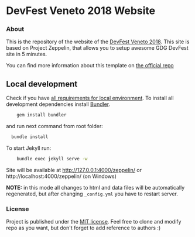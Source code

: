# DevFest Veneto 2018 Website

### About
This is the repository of the website of the [DevFest Veneto 2018](https://gdg-venezia.github.io/devfest-veneto-18/). This site is based on Project Zeppelin, that allows you to setup awesome GDG DevFest site in 5 minutes.

You can find more information about this template on [the official repo](https://github.com/gdg-x/zeppelin)

## Local development

Check if you have [all requirements for local environment](http://jekyllrb.com/docs/installation/).
To install all development dependencies install [Bundler](http://bundler.io/).
```bash
    gem install bundler
```
and run next command from root folder:

```bash
  bundle install
```  

To start Jekyll run:
```bash
    bundle exec jekyll serve -w
```
Site will be available at http://127.0.0.1:4000/zeppelin/ or http://localhost:4000/zeppelin/ (on Windows)

**NOTE:** in this mode all changes to html and data files will be automatically regenerated, but after changing ```_config.yml``` you have to restart server.

### License
Project is published under the [MIT license](https://github.com/gdg-x/zeppelin/blob/master/LICENSE.txt). Feel free to clone and modify repo as you want, but don't forget to add reference to authors :)
